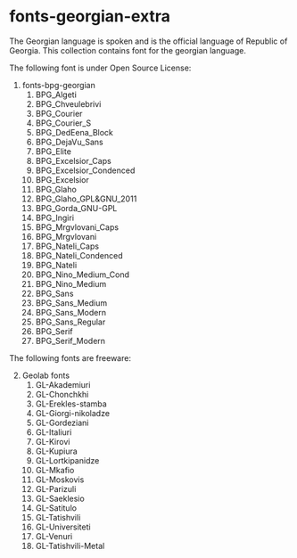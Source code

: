 # fonts-georgian-extra

The Georgian language is spoken and is the official
language of Republic of Georgia. This collection
contains font for the georgian language.

The following font is under Open Source License:

1. fonts-bpg-georgian
    1. BPG_Algeti
    2. BPG_Chveulebrivi
    3. BPG_Courier
    4. BPG_Courier_S
    5. BPG_DedEena_Block
    6. BPG_DejaVu_Sans
    7. BPG_Elite
    8. BPG_Excelsior_Caps
    9. BPG_Excelsior_Condenced
    10. BPG_Excelsior
    11. BPG_Glaho
    12. BPG_Glaho_GPL&GNU_2011
    13. BPG_Gorda_GNU-GPL
    14. BPG_Ingiri
    15. BPG_Mrgvlovani_Caps
    16. BPG_Mrgvlovani
    17. BPG_Nateli_Caps
    18. BPG_Nateli_Condenced
    19. BPG_Nateli
    20. BPG_Nino_Medium_Cond
    21. BPG_Nino_Medium
    22. BPG_Sans
    23. BPG_Sans_Medium
    24. BPG_Sans_Modern
    25. BPG_Sans_Regular
    26. BPG_Serif
    27. BPG_Serif_Modern

The following fonts are freeware:

2. Geolab fonts
    1. GL-Akademiuri
    2. GL-Chonchkhi
    3. GL-Erekles-stamba
    4. GL-Giorgi-nikoladze
    5. GL-Gordeziani
    6. GL-Italiuri
    7. GL-Kirovi
    8. GL-Kupiura
    9. GL-Lortkipanidze
    10. GL-Mkafio
    11. GL-Moskovis
    12. GL-Parizuli
    13. GL-Saeklesio
    14. GL-Satitulo
    15. GL-Tatishvili
    16. GL-Universiteti
    17. GL-Venuri
    18. GL-Tatishvili-Metal
